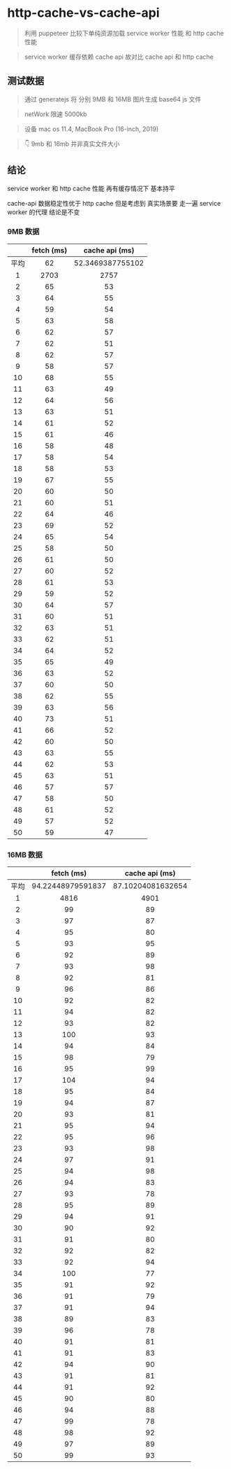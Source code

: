 # http-cache-vs-cache-api

> 利用 puppeteer 比较下单纯资源加载 service worker 性能 和 http cache 性能

> service worker 缓存依赖 cache api 故对比 cache api 和 http cache


## 测试数据

> 通过 generatejs 将 分别 9MB 和 16MB 图片生成 base64 js 文件

> netWork 限速 5000kb 

> 设备 mac os 11.4, MacBook Pro (16-inch, 2019)

>👇 9mb 和 16mb 并非真实文件大小


## 结论


service worker 和 http cache 性能 再有缓存情况下 基本持平 

cache-api 数据稳定性优于 http cache 但是考虑到 真实场景要 走一遍 service worker 的代理 结论是不变




### 9MB 数据 

|  | fetch (ms)  | cache api (ms)  |
|:----: | :----:  | :----:  |
| 平均 | 62 | 52.3469387755102 |
| 1 | 2703 | 2757 |
| 2 | 65 | 53 |
| 3 | 64 | 55 |
| 4 | 59 | 54 |
| 5 | 63 | 58 |
| 6 | 62 | 57 |
| 7 | 62 | 51 |
| 8 | 62 | 57 |
| 9 | 58 | 57 |
| 10 | 68 | 55 |
| 11 | 63 | 49 |
| 12 | 64 | 56 |
| 13 | 63 | 51 |
| 14 | 61 | 52 |
| 15 | 61 | 46 |
| 16 | 58 | 48 |
| 17 | 58 | 54 |
| 18 | 58 | 53 |
| 19 | 67 | 55 |
| 20 | 60 | 50 |
| 21 | 60 | 51 |
| 22 | 64 | 46 |
| 23 | 69 | 52 |
| 24 | 65 | 54 |
| 25 | 58 | 50 |
| 26 | 61 | 50 |
| 27 | 60 | 52 |
| 28 | 61 | 53 |
| 29 | 59 | 52 |
| 30 | 64 | 57 |
| 31 | 60 | 51 |
| 32 | 63 | 51 |
| 33 | 62 | 51 |
| 34 | 64 | 52 |
| 35 | 65 | 49 |
| 36 | 63 | 52 |
| 37 | 60 | 50 |
| 38 | 62 | 55 |
| 39 | 63 | 56 |
| 40 | 73 | 51 |
| 41 | 66 | 52 |
| 42 | 60 | 50 |
| 43 | 63 | 55 |
| 44 | 62 | 53 |
| 45 | 63 | 51 |
| 46 | 57 | 57 |
| 47 | 58 | 50 |
| 48 | 61 | 52 |
| 49 | 57 | 52 |
| 50 | 59 | 47 |




### 16MB 数据 

|  | fetch (ms)  | cache api (ms)  |
|:----: | :----:  | :----:  |
| 平均 | 94.22448979591837 | 87.10204081632654 |
| 1 | 4816 | 4901 |
| 2 | 99 | 89 |
| 3 | 97 | 87 |
| 4 | 95 | 80 |
| 5 | 93 | 95 |
| 6 | 92 | 89 |
| 7 | 93 | 98 |
| 8 | 92 | 81 |
| 9 | 96 | 86 |
| 10 | 92 | 82 |
| 11 | 94 | 82 |
| 12 | 93 | 82 |
| 13 | 100 | 93 |
| 14 | 94 | 84 |
| 15 | 98 | 79 |
| 16 | 95 | 99 |
| 17 | 104 | 94 |
| 18 | 95 | 84 |
| 19 | 94 | 87 |
| 20 | 93 | 81 |
| 21 | 95 | 94 |
| 22 | 95 | 96 |
| 23 | 93 | 98 |
| 24 | 97 | 91 |
| 25 | 94 | 98 |
| 26 | 94 | 83 |
| 27 | 93 | 78 |
| 28 | 95 | 89 |
| 29 | 94 | 91 |
| 30 | 90 | 92 |
| 31 | 91 | 80 |
| 32 | 92 | 82 |
| 33 | 92 | 94 |
| 34 | 100 | 77 |
| 35 | 91 | 92 |
| 36 | 91 | 79 |
| 37 | 91 | 94 |
| 38 | 89 | 83 |
| 39 | 96 | 78 |
| 40 | 91 | 81 |
| 41 | 91 | 83 |
| 42 | 94 | 90 |
| 43 | 91 | 81 |
| 44 | 91 | 92 |
| 45 | 90 | 80 |
| 46 | 94 | 88 |
| 47 | 99 | 78 |
| 48 | 98 | 92 |
| 49 | 97 | 89 |
| 50 | 99 | 93 |

